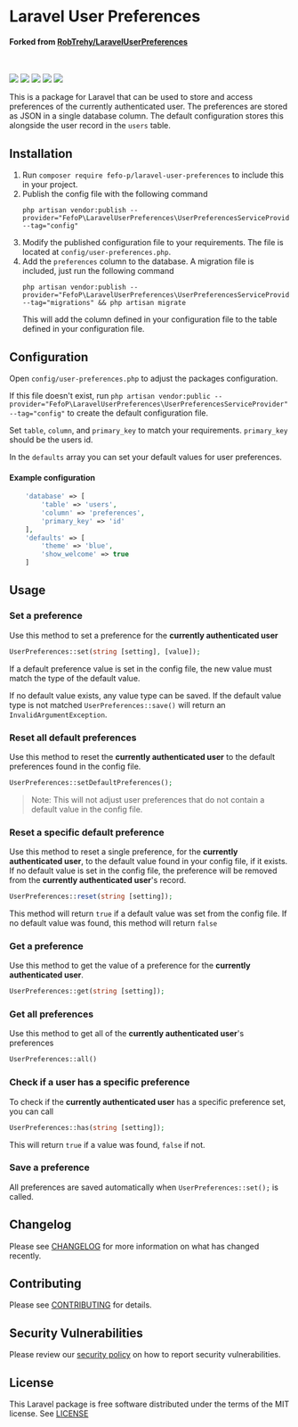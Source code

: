 # Laravel User Preferences
#### Forked from [RobTrehy/LaravelUserPreferences](https://github.com/RobTrehy/LaravelUserPreferences)
<br>

![](https://img.shields.io/github/workflow/status/FefoP/LaravelUserPreferences/Unit%20Tests?style=flat-square)
![](https://img.shields.io/github/license/FefoP/LaravelUserPreferences?style=flat-square)
![](https://img.shields.io/github/languages/code-size/FefoP/LaravelUserPreferences?style=flat-square)
![](https://img.shields.io/packagist/v/fefo-p/laravel-user-preferences?style=flat-square)
![](https://img.shields.io/packagist/dt/fefo-p/laravel-user-preferences?style=flat-square)

This is a package for Laravel that can be used to store and access preferences of the currently authenticated user.
The preferences are stored as JSON in a single database column. The default configuration stores this alongside the user record in 
the `users` table.

## Installation
1. Run `composer require fefo-p/laravel-user-preferences` to include this in your project.
2. Publish the config file with the following command
    ```
    php artisan vendor:publish --provider="FefoP\LaravelUserPreferences\UserPreferencesServiceProvider" --tag="config"
    ```
4. Modify the published configuration file to your requirements. The file is located at `config/user-preferences.php`.
5. Add the `preferences` column to the database. A migration file is included, just run the following command
    ```
    php artisan vendor:publish --provider="FefoP\LaravelUserPreferences\UserPreferencesServiceProvider" --tag="migrations" && php artisan migrate
    ```
    This will add the column defined in your configuration file to the table defined in your configuration file.
    
## Configuration
Open `config/user-preferences.php` to adjust the packages configuration. 

If this file doesn't exist, run 
`php artisan vendor:public --provider="FefoP\LaravelUserPreferences\UserPreferencesServiceProvider" --tag="config"` 
to create the default configuration file.

Set `table`, `column`, and `primary_key` to match your requirements. `primary_key` should be the users id.

In the `defaults` array you can set your default values for user preferences.

#### Example configuration
```PHP
    'database' => [
        'table' => 'users',
        'column' => 'preferences',
        'primary_key' => 'id'
    ],
    'defaults' => [
        'theme' => 'blue',
        'show_welcome' => true
    ]
```

## Usage

### Set a preference
Use this method to set a preference for the **currently authenticated user**
```PHP
UserPreferences::set(string [setting], [value]);
```
If a default preference value is set in the config file, the new value must match the type of the default value. 

If no default value exists, any value type can be saved. If the default value type is not matched 
`UserPreferences::save()` will return an `InvalidArgumentException`.

### Reset all default preferences
Use this method to reset the **currently authenticated user** to the default preferences found in the config file.
```PHP
UserPreferences::setDefaultPreferences();
```
> Note: This will not adjust user preferences that do not contain a default value in the config file.

### Reset a specific default preference
Use this method to reset a single preference, for the **currently authenticated user**, to the default value found in your config file, if it exists.
If no default value is set in the config file, the preference will be removed from the **currently authenticated user**'s record.
```PHP
UserPreferences::reset(string [setting]);
```
This method will return `true` if a default value was set from the config file. 
If no default value was found, this method will return `false`

### Get a preference
Use this method to get the value of a preference for the **currently authenticated user**.
```PHP
UserPreferences::get(string [setting]);
```

### Get all preferences
Use this method to get all of the **currently authenticated user**'s preferences
```PHP
UserPreferences::all()
```

### Check if a user has a specific preference
To check if the **currently authenticated user** has a specific preference set, you can call
```PHP
UserPreferences::has(string [setting]);
```
This will return `true` if a value was found, `false` if not.

### Save a preference
All preferences are saved automatically when `UserPreferences::set();` is called.

## Changelog
Please see [CHANGELOG](CHANGELOG.md) for more information on what has changed recently.

## Contributing
Please see [CONTRIBUTING](.github/CONTRIBUTING.md) for details.

## Security Vulnerabilities
Please review our [security policy](.github/SECURITY.md) on how to report security vulnerabilities.

## License
This Laravel package is free software distributed under the terms of the MIT license.
See [LICENSE](LICENSE)

